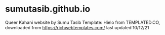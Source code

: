 # sumutasib.github.io
Queer Kahani website by Sumu Tasib
Template: Hielo from TEMPLATED.CO, downloaded from https://richwebtemplates.com/
last updated 10/12/21
